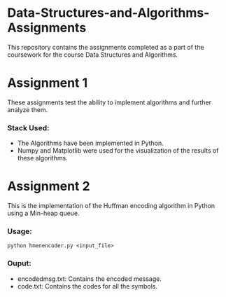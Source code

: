 # Data-Structures-and-Algorithms-Assignments
This repository contains the assignments completed as a part of the coursework for the course Data Structures and Algorithms. 

# Assignment 1
These assignments test the ability to implement algorithms and further analyze them. 
  ### Stack Used:
  * The Algorithms have been implemented in Python.
  * Numpy and Matplotlib were used for the visualization of the results of these algorithms.
  
 # Assignment 2
 This is the implementation of the Huffman encoding algorithm in Python using a Min-heap queue.
   ### Usage:
   ```
   python hmenencoder.py <input_file>
   ```
   ### Ouput:
   * encodedmsg.txt: Contains the encoded message.
   * code.txt: Contains the codes for all the symbols.
   
  
